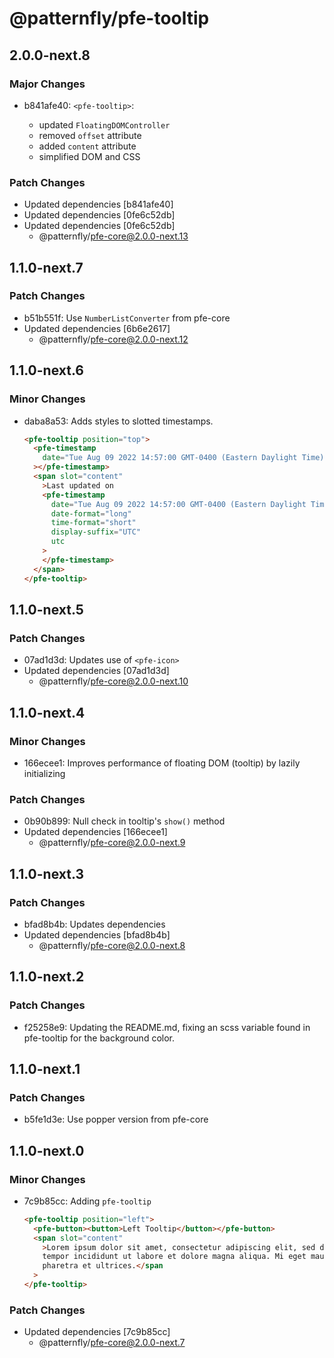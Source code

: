 # @patternfly/pfe-tooltip

## 2.0.0-next.8

### Major Changes

- b841afe40: `<pfe-tooltip>`:

  - updated `FloatingDOMController`
  - removed `offset` attribute
  - added `content` attribute
  - simplified DOM and CSS

### Patch Changes

- Updated dependencies [b841afe40]
- Updated dependencies [0fe6c52db]
- Updated dependencies [0fe6c52db]
  - @patternfly/pfe-core@2.0.0-next.13

## 1.1.0-next.7

### Patch Changes

- b51b551f: Use `NumberListConverter` from pfe-core
- Updated dependencies [6b6e2617]
  - @patternfly/pfe-core@2.0.0-next.12

## 1.1.0-next.6

### Minor Changes

- daba8a53: Adds styles to slotted timestamps.

  ```html
  <pfe-tooltip position="top">
    <pfe-timestamp
      date="Tue Aug 09 2022 14:57:00 GMT-0400 (Eastern Daylight Time)"
    ></pfe-timestamp>
    <span slot="content"
      >Last updated on
      <pfe-timestamp
        date="Tue Aug 09 2022 14:57:00 GMT-0400 (Eastern Daylight Time)"
        date-format="long"
        time-format="short"
        display-suffix="UTC"
        utc
      >
      </pfe-timestamp>
    </span>
  </pfe-tooltip>
  ```

## 1.1.0-next.5

### Patch Changes

- 07ad1d3d: Updates use of `<pfe-icon>`
- Updated dependencies [07ad1d3d]
  - @patternfly/pfe-core@2.0.0-next.10

## 1.1.0-next.4

### Minor Changes

- 166ecee1: Improves performance of floating DOM (tooltip) by lazily initializing

### Patch Changes

- 0b90b899: Null check in tooltip's `show()` method
- Updated dependencies [166ecee1]
  - @patternfly/pfe-core@2.0.0-next.9

## 1.1.0-next.3

### Patch Changes

- bfad8b4b: Updates dependencies
- Updated dependencies [bfad8b4b]
  - @patternfly/pfe-core@2.0.0-next.8

## 1.1.0-next.2

### Patch Changes

- f25258e9: Updating the README.md, fixing an scss variable found in pfe-tooltip for the background color.

## 1.1.0-next.1

### Patch Changes

- b5fe1d3e: Use popper version from pfe-core

## 1.1.0-next.0

### Minor Changes

- 7c9b85cc: Adding `pfe-tooltip`

  ```html
  <pfe-tooltip position="left">
    <pfe-button><button>Left Tooltip</button></pfe-button>
    <span slot="content"
      >Lorem ipsum dolor sit amet, consectetur adipiscing elit, sed do eiusmod
      tempor incididunt ut labore et dolore magna aliqua. Mi eget mauris
      pharetra et ultrices.</span
    >
  </pfe-tooltip>
  ```

### Patch Changes

- Updated dependencies [7c9b85cc]
  - @patternfly/pfe-core@2.0.0-next.7
